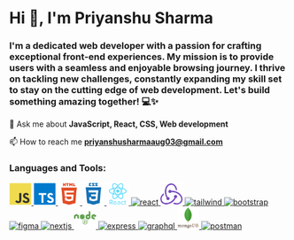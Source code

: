 <h1 align="left">Hi 👋, I'm Priyanshu Sharma</h1>
<h3 align="left">I'm a dedicated web developer with a passion for crafting exceptional front-end experiences. My mission is to provide users with a seamless and enjoyable browsing journey. I thrive on tackling new challenges, constantly expanding my skill set to stay on the cutting edge of web development. Let's build something amazing together! 💻✨</h3>

💬 Ask me about **JavaScript, React, CSS, Web development**

📫 How to reach me **priyanshusharmaaug03@gmail.com**

<h3 align="left">Languages and Tools:</h3>
<p align="left">
  <a href="https://developer.mozilla.org/en-US/docs/Web/JavaScript" target="_blank">
    <img src="https://raw.githubusercontent.com/devicons/devicon/master/icons/javascript/javascript-original.svg"
      alt="javascript" width="40" height="40" />
  </a>
  <a href="https://www.typescriptlang.org/" target="_blank">
    <img src="https://raw.githubusercontent.com/devicons/devicon/master/icons/typescript/typescript-original.svg"
      alt="typescript" width="40" height="40" />
  </a>
  <a href="https://www.w3schools.com/html/" target="_blank">
    <img src="https://raw.githubusercontent.com/devicons/devicon/master/icons/html5/html5-plain-wordmark.svg" alt="html"
      width="40" height="40" />
  </a>
  <a href="https://www.w3schools.com/css/" target="_blank">
    <img src="https://raw.githubusercontent.com/devicons/devicon/master/icons/css3/css3-plain-wordmark.svg"
      alt="css3" width="40" height="40" />
  </a>
  <a href="https://reactjs.org/" target="_blank">
    <img src="https://raw.githubusercontent.com/devicons/devicon/master/icons/react/react-original-wordmark.svg"
      alt="react" width="40" height="40" />
  </a>
  
  <a href="https://remix.run/" target="_blank">
    <img src="https://encrypted-tbn0.gstatic.com/images?q=tbn:ANd9GcRYxwpW69DW84ghVhY57ni2vwAa8J-ZgDnb2w9A7XPw-fmJ35wBlQkEnqQsmwgVfX0rZTw&usqp=CAU"
      alt="react" width="40" height="40" />
  </a>
  
  <a href="https://redux.js.org" target="_blank">
    <img src="https://raw.githubusercontent.com/devicons/devicon/master/icons/redux/redux-original.svg" alt="redux"
      width="40" height="40" />
  </a>
  <a href="https://tailwindcss.com/" target="_blank">
    <img src="https://www.vectorlogo.zone/logos/tailwindcss/tailwindcss-icon.svg" alt="tailwind" width="40"
      height="40" />
  </a>
  <a href="https://getbootstrap.com" target="_blank">
    <img src="https://e7.pngegg.com/pngimages/439/345/png-clipart-bootstrap-logo-thumbnail-tech-companies-thumbnail.png"
      alt="bootstrap" width="40" height="40" />
  </a>
  <a href="https://www.figma.com/" target="_blank">
    <img src="https://www.vectorlogo.zone/logos/figma/figma-icon.svg" alt="figma" width="40" height="40" />
  </a>
  <a href="https://nextjs.org/" target="_blank">
    <img src="https://testrigor.com/wp-content/uploads/2023/04/nextjs-logo.png" alt="nextjs" width="90" height="40" />
  </a>
  <a href="https://nodejs.org" target="_blank">
    <img src="https://raw.githubusercontent.com/devicons/devicon/master/icons/nodejs/nodejs-plain-wordmark.svg"
      alt="nodejs" width="40" height="40" />
  </a>
  <a href="https://expressjs.com" target="_blank">
    <img src="https://encrypted-tbn0.gstatic.com/images?q=tbn:ANd9GcTPWXoi7cy3HEsFJ8kqj7FQisLz0IBP9r7hW-4RysSgRZKI0BLQm46I0nn-PwKi2112FaU&usqp=CAU"
      alt="express" width="80" height="40" />
  </a>
  <a href="https://graphql.org" target="_blank">
    <img src="https://www.vectorlogo.zone/logos/graphql/graphql-icon.svg" alt="graphql" width="40" height="40" />
  </a>
  <a href="https://www.mongodb.com/" target="_blank">
    <img src="https://raw.githubusercontent.com/devicons/devicon/master/icons/mongodb/mongodb-original-wordmark.svg"
      alt="mongodb" width="40" height="40" />
  </a>
  <a href="https://postman.com" target="_blank">
    <img src="https://www.vectorlogo.zone/logos/getpostman/getpostman-icon.svg" alt="postman" width="40" height="40" />
  </a>
</p>
